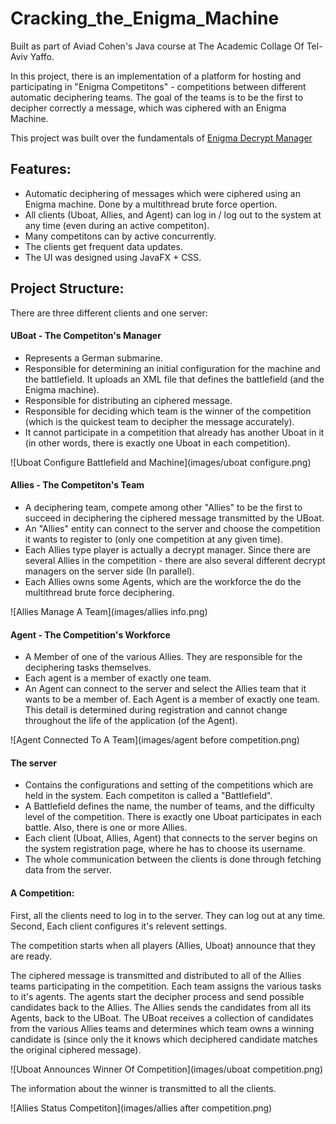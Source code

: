 # Cracking_the_Enigma_Machine
Built as part of Aviad Cohen's Java course at The Academic Collage Of Tel-Aviv Yaffo.

In this project, there is an implementation of a platform for hosting and participating in "Enigma Competitons" - competitions between different automatic deciphering teams.
The goal of the teams is to be the first to decipher correctly a message, which was ciphered with an Enigma Machine.

This project was built over the fundamentals of [Enigma Decrypt Manager](https://github.com/itayf9/Enigma_Decrypt_Manager)

## Features:

- Automatic deciphering of messages which were ciphered using an Enigma machine. Done by a multithread brute force opertion.
- All clients (Uboat, Allies, and Agent) can log in / log out to the system at any time (even during an active competiton).
- Many competitons can by active concurrently.
- The clients get frequent data updates.
- The UI was designed using JavaFX + CSS.

## Project Structure:
There are three different clients and one server:
#### UBoat  - The Competiton's Manager
- Represents a German submarine.
- Responsible for determining an initial configuration for the machine and the battlefield. It uploads an XML file that defines the battlefield (and the Enigma machine).
- Responsible for distributing an ciphered message.
- Responsible for deciding which team is the winner of the competition (which is the quickest team to decipher the message accurately).
- It cannot participate in a competition that already has another Uboat in it (in other words, there is exactly one Uboat in each competition).

![Uboat Configure Battlefield and Machine](images/uboat configure.png)

#### Allies - The Competiton's Team
- A deciphering team, compete among other "Allies" to be the first to succeed in deciphering the ciphered message transmitted by the UBoat.
- An "Allies" entity can connect to the server and choose the competition it wants to register to (only one competition at any given time).
- Each Allies type player is actually a decrypt manager. Since there are several Allies in the competition - there are also several different decrypt managers on the server side (In parallel).
- Each Allies owns some Agents, which are the workforce the do the multithread brute force deciphering.

![Allies Manage A Team](images/allies info.png)

#### Agent - The Competition's Workforce
- A Member of one of the various Allies. They are responsible for the deciphering tasks themselves.
- Each agent is a member of exactly one team.
- An Agent can connect to the server and select the Allies team that it wants to be a member of. Each Agent is a member of exactly one team. This detail is determined during registration and cannot change throughout the life of the application (of the Agent).
          
![Agent Connected To A Team](images/agent before competition.png)
          
#### The server
- Contains the configurations and setting of the competitions which are held in the system. Each competiton is called a "Battlefield".
- A Battlefield defines the name, the number of teams, and the difficulty level of the competition. There is exactly one Uboat participates in each battle. Also, there is one or more Allies.
- Each client (Uboat, Allies, Agent) that connects to the server begins on the system registration page, where he has to choose its username.
- The whole communication between the clients is done through fetching data from the server.


#### A Competition:
First, all the clients need to log in to the server. They can log out at any time.
Second, Each client configures it's relevent settings.

The competition starts when all players (Allies, Uboat) announce that they are ready.

The ciphered message is transmitted and distributed to all of the Allies teams participating in the competition.
Each team assigns the various tasks to it's agents.
The agents start the decipher process and send possible candidates back to the Allies.
The Allies sends the candidates from all its Agents, back to the UBoat.
The UBoat receives a collection of candidates from the various Allies teams and determines which team owns a winning candidate is (since only the it knows which deciphered candidate matches the original ciphered message).

![Uboat Announces Winner Of Competition](images/uboat competition.png)

The information about the winner is transmitted to all the clients.

![Allies Status Competiton](images/allies after competition.png)



